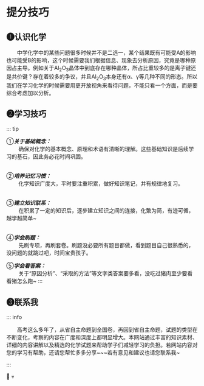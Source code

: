 # 提分技巧  

## ❶认识化学  

&emsp;&emsp;中学化学中的某些问题很多时候并不是二选一，某个结果既有可能受A的影响也可能受B的影响，这个时候需要我们根据信息、现象去分析原因，究竟是哪种原因占主导。例如关于Al<sub>2</sub>O<sub>3</sub>晶体中到底存在哪种晶体，所占比重较多的是离子键还是共价键？存在着较多的争议，并且Al<sub>2</sub>O<sub>3</sub>本身还有α、γ等几种不同的形态。所以我们在学习化学的时候需要用更开放视角来看待问题，不能只看一个方面，而是要综合考虑加以分析。  
  
## ❷学习技巧  
::: tip

①***关于基础概念：***  
&emsp;&emsp; 确保对化学的基本概念、原理和术语有清晰的理解。这些基础知识是后续学习的基石，因此务必花时间巩固。  
<br/>

②***培养记忆习惯：***  
&emsp;&emsp; 化学知识广度大，平时要注重积累，做好知识笔记，并有规律地复习。  
<br/>

③***建立知识联系：***  
&emsp;&emsp; 在积累了一定的知识后，逐步建立知识之间的连接，化繁为简，有迹可循，越学越简单~  
<br/>

④***学会刷题：***  
&emsp;&emsp; 先刷专项，再刷套卷。刷题没必要所有题目都做，看到题目自己很熟悉的，没问题的就跳过吧，时间宝贵孩子。<br/>  

⑤***学会看答案：***  
&emsp;&emsp; 关于“原因分析”、“采取的方法”等文字类答案要多看，没吃过猪肉至少要看看猪怎么跑~
:::  


## ❸联系我
::: info

&emsp;&emsp;高考这么多年了，从省自主命题到全国卷，再回到省自主命题，试题的类型在不断变化，考察的内容在广度和深度上都明显增大。本网站通过丰富的知识素材、详细的内容讲解以及精选的化学试题来帮助学子们减轻学习的负担。若网站内容对您的学习有帮助，还请您帮忙多多分享~~~若有意见和建议也请您联系我~  

:::






👻  💀